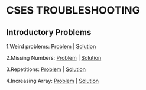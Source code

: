 # CSES TROUBLESHOOTING

## Introductory Problems

1.Weird problems:
  [Problem](https://cses.fi/problemset/task/1068) |
  [Solution](https://github.com/rodrigo1835/CSES-PROBLEMS/blob/main/Introductory%20Problems/WeirdAlgorithm.cpp)

2.Missing Numbers:
  [Problem](https://cses.fi/problemset/task/1083) |
  [Solution](https://github.com/rodrigo1835/CSES-PROBLEMS/blob/main/Introductory%20Problems/MissingNumb.py)

3.Repetitions:
  [Problem](https://cses.fi/problemset/task/1069) |
  [Solution](https://github.com/rodrigo1835/CSES-PROBLEMS/blob/main/Introductory%20Problems/Repetitions.py)
 
4.Increasing Array:
  [Problem](https://cses.fi/problemset/task/1094) |
  [Solution](https://github.com/rodrigo1835/CSES-PROBLEMS/blob/main/Introductory%20Problems/IncreasingArray.cpp)
